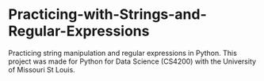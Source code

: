 # Practicing-with-Strings-and-Regular-Expressions
Practicing string manipulation and regular expressions in Python. This project was made for Python for Data Science (CS4200) with the University of Missouri St Louis.
